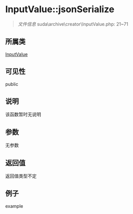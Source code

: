 # InputValue::jsonSerialize

> *文件信息* suda\archive\creator\InputValue.php: 21~71
## 所属类 

[InputValue](../InputValue.md)

## 可见性

  public  
## 说明

该函数暂时无说明

## 参数

无参数

## 返回值
返回值类型不定

## 例子

example